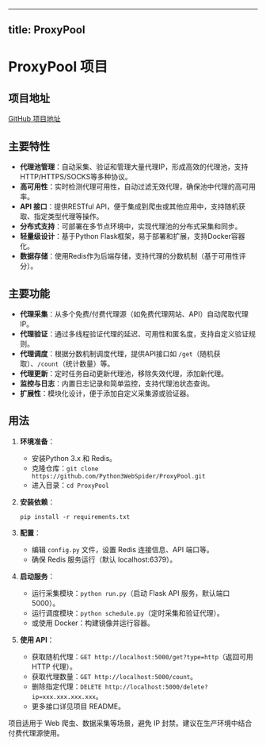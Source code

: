 
---
title: ProxyPool
---

# ProxyPool 项目

## 项目地址
[GitHub 项目地址](https://github.com/Python3WebSpider/ProxyPool)

## 主要特性
- **代理池管理**：自动采集、验证和管理大量代理IP，形成高效的代理池，支持HTTP/HTTPS/SOCKS等多种协议。
- **高可用性**：实时检测代理可用性，自动过滤无效代理，确保池中代理的高可用率。
- **API 接口**：提供RESTful API，便于集成到爬虫或其他应用中，支持随机获取、指定类型代理等操作。
- **分布式支持**：可部署在多节点环境中，实现代理池的分布式采集和同步。
- **轻量级设计**：基于Python Flask框架，易于部署和扩展，支持Docker容器化。
- **数据存储**：使用Redis作为后端存储，支持代理的分数机制（基于可用性评分）。

## 主要功能
- **代理采集**：从多个免费/付费代理源（如免费代理网站、API）自动爬取代理IP。
- **代理验证**：通过多线程验证代理的延迟、可用性和匿名度，支持自定义验证规则。
- **代理调度**：根据分数机制调度代理，提供API接口如 `/get`（随机获取）、`/count`（统计数量）等。
- **代理更新**：定时任务自动更新代理池，移除失效代理，添加新代理。
- **监控与日志**：内置日志记录和简单监控，支持代理池状态查询。
- **扩展性**：模块化设计，便于添加自定义采集源或验证器。

## 用法
1. **环境准备**：
   - 安装Python 3.x 和 Redis。
   - 克隆仓库：`git clone https://github.com/Python3WebSpider/ProxyPool.git`
   - 进入目录：`cd ProxyPool`

2. **安装依赖**：
   ```
   pip install -r requirements.txt
   ```

3. **配置**：
   - 编辑 `config.py` 文件，设置 Redis 连接信息、API 端口等。
   - 确保 Redis 服务运行（默认 localhost:6379）。

4. **启动服务**：
   - 运行采集模块：`python run.py`（启动 Flask API 服务，默认端口 5000）。
   - 运行调度模块：`python schedule.py`（定时采集和验证代理）。
   - 或使用 Docker：构建镜像并运行容器。

5. **使用 API**：
   - 获取随机代理：`GET http://localhost:5000/get?type=http`（返回可用 HTTP 代理）。
   - 获取代理数量：`GET http://localhost:5000/count`。
   - 删除指定代理：`DELETE http://localhost:5000/delete?ip=xxx.xxx.xxx.xxx`。
   - 更多接口详见项目 README。

项目适用于 Web 爬虫、数据采集等场景，避免 IP 封禁。建议在生产环境中结合付费代理源使用。